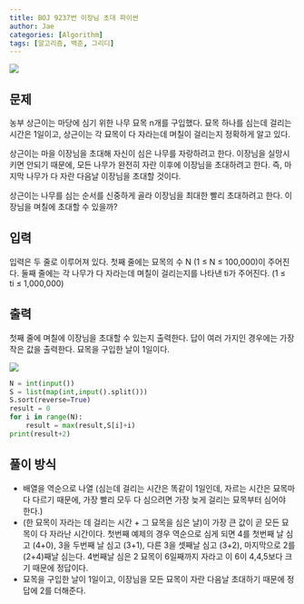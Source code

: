 ```yaml
---
title: BOJ 9237번 이장님 초대 파이썬
author: Jae
categories: [Algorithm]
tags: [알고리즘, 백준, 그리디]
---
```


![](https://velog.velcdn.com/images/a87380/post/f12792f8-3928-4f8c-8043-800823fa38ff/image.png)

## 문제

농부 상근이는 마당에 심기 위한 나무 묘목 n개를 구입했다. 묘목 하나를 심는데 걸리는 시간은 1일이고, 상근이는 각 묘목이 다 자라는데 며칠이 걸리는지 정확하게 알고 있다.

상근이는 마을 이장님을 초대해 자신이 심은 나무를 자랑하려고 한다. 이장님을 실망시키면 안되기 때문에, 모든 나무가 완전히 자란 이후에 이장님을 초대하려고 한다. 즉, 마지막 나무가 다 자란 다음날 이장님을 초대할 것이다.

상근이는 나무를 심는 순서를 신중하게 골라 이장님을 최대한 빨리 초대하려고 한다. 이장님을 며칠에 초대할 수 있을까?

## 입력

입력은 두 줄로 이루어져 있다. 첫째 줄에는 묘목의 수 N (1 ≤ N ≤ 100,000)이 주어진다. 둘째 줄에는 각 나무가 다 자라는데 며칠이 걸리는지를 나타낸 ti가 주어진다. (1 ≤ ti ≤ 1,000,000)

## 출력

첫째 줄에 며칠에 이장님을 초대할 수 있는지 출력한다. 답이 여러 가지인 경우에는 가장 작은 값을 출력한다. 묘목을 구입한 날이 1일이다.

![](https://velog.velcdn.com/images/a87380/post/03557d08-739e-41f4-bf46-d07ed76dfc4f/image.png)

```python
N = int(input())
S = list(map(int,input().split()))
S.sort(reverse=True)
result = 0
for i in range(N):
    result = max(result,S[i]+i)
print(result+2)
```

## 풀이 방식

- 배열을 역순으로 나열 (심는데 걸리는 시간은 똑같이 1일인데, 자르는 시간은 묘목마다 다르기 때문에, 가장 빨리 모두 다 심으려면 가장 늦게 걸리는 묘목부터 심어야 한다.)
- (한 묘목이 자라는 데 걸리는 시간 + 그 묘목을 심은 날)이 가장 큰 값이 곧 모든 묘목이 다 자라난 시간이다. 첫번째 예제의 경우 역순으로 심게 되면 4를 첫번째 날 심고 (4+0), 3을 두번째 날 심고 (3+1), 다른 3을 셋째날 심고 (3+2), 마지막으로 2를 (2+4)째날 심는다. 4번째날 심은 2 묘목이 6일째까지 자라고 이 6이 4,4,5보다 크기 때문에 정답이다.
- 묘목을 구입한 날이 1일이고, 이장님을 모든 묘목이 자란 다음날 초대하기 때문에 정답에 2를 더해준다.

